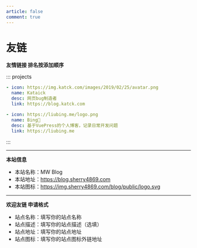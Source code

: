 ```yaml
---
article: false
comment: true
---
```


# 友链

**友情链接 排名按添加顺序**

::: projects
```yaml
- icon: https://img.katck.com/images/2019/02/25/avatar.png
  name: Kataick
  desc: 网页bug制造者
  link: https://blog.katck.com

- icon: https://liubing.me/logo.png
  name: Bing🐣
  desc: 基于VuePress的个人博客，记录日常开发问题
  link: https://liubing.me
```
:::

---

**本站信息**

- 本站名称：MW Blog
- 本站地址：https://blog.sherry4869.com
- 本站图标：https://img.sherry4869.com/blog/public/logo.svg

---

**欢迎友链 申请格式**

- 站点名称：填写你的站点名称
- 站点描述：填写你的站点描述（选填）
- 站点地址：填写你的站点地址
- 站点图标：填写你的站点图标外链地址